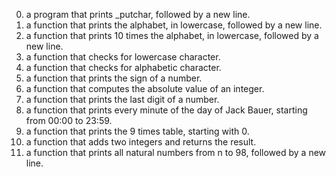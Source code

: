 0.  a program that prints _putchar, followed by a new line.
1. a function that prints the alphabet, in lowercase, followed by a new line.
2. a function that prints 10 times the alphabet, in lowercase, followed by a new line.
3. a function that checks for lowercase character.
4. a function that checks for alphabetic character.
5. a function that prints the sign of a number.
6. a function that computes the absolute value of an integer.
7. a function that prints the last digit of a number.
8. a function that prints every minute of the day of Jack Bauer, starting from 00:00 to 23:59.
9. a function that prints the 9 times table, starting with 0.
10. a function that adds two integers and returns the result.
11. a function that prints all natural numbers from n to 98, followed by a new line.
